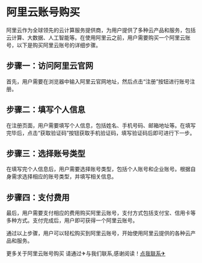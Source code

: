 # 阿里云账号购买

阿里云作为全球领先的云计算服务提供商，为用户提供了多种云产品和服务，包括云计算、大数据、人工智能等。在使用阿里云之前，用户需要购买一个阿里云账号，以下是购买阿里云账号的详细步骤。

## 步骤一：访问阿里云官网

首先，用户需要在浏览器中输入阿里云官网地址，然后点击“注册”按钮进行账号注册。

## 步骤二：填写个人信息

在注册页面，用户需要填写个人信息，包括姓名、手机号码、邮箱地址等。在填写完毕后，点击“获取验证码”按钮获取手机验证码，填写验证码后即可进行下一步。

## 步骤三：选择账号类型

在填写完个人信息后，用户需要选择账号类型，包括个人账号和企业账号。根据自身需求选择相应的账号类型，并填写相关信息。

## 步骤四：支付费用

最后，用户需要支付相应的费用购买阿里云账号，支付方式包括支付宝、信用卡等多种方式。支付完成后，用户即可获得一个阿里云账号。

通过以上步骤，用户可以轻松购买到阿里云账号，开始使用阿里云提供的各种云产品和服务。

更多关于阿里云账号购买 请通过✈与我们联系,感谢阅读！[点我联系✈](https://bbs.G208.com)